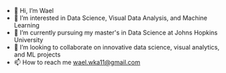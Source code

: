 - 👋 Hi, I’m Wael
- 👀 I’m interested in Data Science, Visual Data Analysis, and Machine Learning
- 🌱 I’m currently pursuing my master's in Data Science at Johns Hopkins University
- 💞️ I’m looking to collaborate on innovative data science, visual analytics, and ML projects
- 📫 How to reach me wael.wka11@gmail.com

<!---
WK-EE/WK-EE is a ✨ special ✨ repository because its `README.md` (this file) appears on your GitHub profile.
You can click the Preview link to take a look at your changes.
--->
